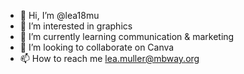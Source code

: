 - 👋 Hi, I’m @lea18mu
- 👀 I’m interested in graphics
- 🌱 I’m currently learning communication & marketing
- 💞️ I’m looking to collaborate on Canva
- 📫 How to reach me lea.muller@mbway.org

<!---
lea18mu/lea18mu is a ✨ special ✨ repository because its `README.md` (this file) appears on your GitHub profile.
You can click the Preview link to take a look at your changes.
--->
